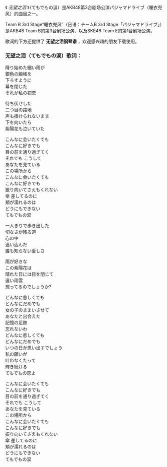 

《 _无望之泪_ 》（てもでもの涙）是AKB48第3台剧场公演パジャマドライブ（睡衣兜风）的曲目之一。  
  
Team B 3rd Stage“睡衣兜风”（日语：チームB 3rd Stage「パジャマドライブ」）是AKB48 Team
B的第3台剧场公演、以及SKE48 Team E的第1台剧场公演。  
  
歌词的下方还提供了 **无望之泪钢琴谱** ，欢迎感兴趣的朋友下载使用。

### 无望之泪（てもでもの涙）歌词：

降り始めた細い雨が  
銀色の緞帳を  
下ろすように  
幕を閉じた  
それが私の初恋

待ち伏せした  
二つ目の路地  
声も掛けられないまま  
下を向いたら  
紫陽花も泣いていた

こんなに会いたくても  
こんなに好きでも  
目の前を通り過ぎてく  
それでも こうして  
あなたを見ている  
この場所から  
こんなに会いたくても  
こんなに好きでも  
振り向いてさえもくれない  
傘 差してるのに  
頬が濡れるのは  
どうにもできない  
てもでもの涙

一人きりで歩き出した  
切なさが残る道  
心の中  
迷い込んだ  
誰も知らない愛しさ

雨が好きな  
この紫陽花は  
晴れた日には目を閉じて  
遠い雨雲  
想ってるのでしょうか?

どんなに悲しくても  
どんなにだめでも  
女の子のままいさせて  
あなたと出会えた  
記憶の足跡  
忘れないわ  
どんなに悲しくても  
どんなにだめでも  
いつの日か思い出すでしょう  
私の願いが  
叶わなくたって  
輝き続ける  
てもでもの恋よ

こんなに会いたくても  
こんなに好きでも  
目の前を通り過ぎてく  
それでも こうして  
あなたを見ている  
この場所から  
こんなに会いたくても  
こんなに好きでも  
振り向いてさえもくれない  
傘 差してるのに  
頬が濡れるのは  
どうにもできない  
てもでもの涙

